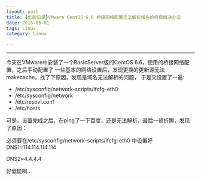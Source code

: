 ```yaml
---
layout: post
title: {低能记录}VMware CentOS 6.6 桥接网络配置无法解析域名的终极解决办法
date: 2016-06-01
tags: Linux
category: Linux

---
```


***

今天在VMware中安装了一个BasicServer版的CentOS 6.6，使用的桥接网络配置，之后手动配置了
一些基本的网络设置后，发现更换的更新源无法makecache，找了下原因，发现是域名无法解析的问题，
于是又设置了一遍:

* /etc/sysconfig/network-scripts/ifcfg-eth0
* /etc/sysconfig/network
* /etc/resovl.conf
* /etc/hosts

可是，设置完成之后，在ping了一下百度，还是无法解析，最后一顿折腾，发现了原因：

必须要在/etc/sysconfig/network-scripts/ifcfg-eth0 中设置好DNS1=114.114.114.114

DNS2=4.4.4.4

好低能啊...
